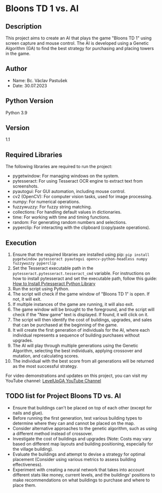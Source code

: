 # Bloons TD 1 vs. AI

## Description
This project aims to create an AI that plays the game "Bloons TD 1" using screen capture and mouse control. The AI is developed using a Genetic Algorithm (GA) to find the best strategy for purchasing and placing towers in the game.

## Author
- Name: Bc. Václav Pastušek
- Date: 30.07.2023

## Python Version
Python 3.9

## Version
1.1

## Required Libraries
The following libraries are required to run the project:
- pygetwindow: For managing windows on the system.
- pytesseract: For using Tesseract OCR engine to extract text from screenshots.
- pyautogui: For GUI automation, including mouse control.
- cv2 (OpenCV): For computer vision tasks, used for image processing.
- numpy: For numerical operations.
- fuzzywuzzy: For fuzzy string matching.
- collections: For handling default values in dictionaries.
- time: For working with time and timing functions.
- random: For generating random numbers and selections.
- pyperclip: For interacting with the clipboard (copy/paste operations).

## Execution
1. Ensure that the required libraries are installed using pip: `pip install pygetwindow pytesseract pyautogui opencv-python-headless numpy fuzzywuzzy pyperclip`
2. Set the Tesseract executable path in the `pytesseract.pytesseract.tesseract_cmd` variable. For instructions on how to install pytesseract and set the executable path, follow this guide: [How to Install Pytesseract Python Library](https://www.projectpro.io/recipes/what-is-pytesseract-python-library-and-do-you-install-it)
3. Run the script using Python.
4. The script will check if the game window of "Bloons TD 1" is open. If not, it will exit.
5. If multiple instances of the game are running, it will also exit.
6. The game window will be brought to the foreground, and the script will check if the "New game" text is displayed. If found, it will click on it.
7. The script will then identify the cost of buildings, upgrades, and sales that can be purchased at the beginning of the game.
8. It will create the first generation of individuals for the AI, where each individual represents a sequence of building purchases without upgrades.
9. The AI will play through multiple generations using the Genetic Algorithm, selecting the best individuals, applying crossover and mutation, and calculating scores.
10. The individual with the best score from all generations will be returned as the most successful strategy.

For video demonstrations and updates on this project, you can visit my YouTube channel: [LevelUpGA YouTube Channel](https://www.youtube.com/@LevelUpGA)

## TODO list for Project Bloons TD vs. AI
- Ensure that buildings can't be placed on top of each other (except for nails and glue).
- Before running the first generation, test various building types to determine where they can and cannot be placed on the map.
- Consider alternative approaches to the genetic algorithm, such as using a different method instead of crossover.
- Investigate the cost of buildings and upgrades (Note: Costs may vary based on different map layouts and building positioning, especially for the village building).
- Evaluate the buildings and attempt to devise a strategy for optimal placement (Consider using various metrics to assess building effectiveness).
- Experiment with creating a neural network that takes into account different stats like money, current levels, and the buildings' positions to make recommendations on what buildings to purchase and where to place them.
